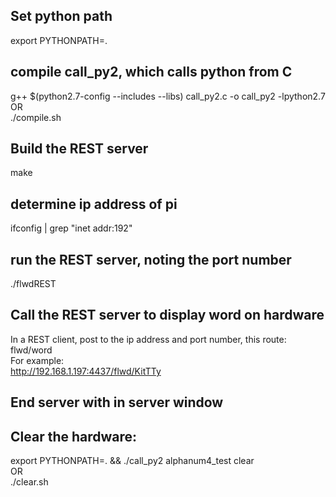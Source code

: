 ## Set python path  
export PYTHONPATH=.  

## compile call_py2, which calls python from C  
   g++ $(python2.7-config --includes --libs) call_py2.c -o call_py2 -lpython2.7  
OR  
   ./compile.sh  

## Build the REST server  
   make  

## determine ip address of pi  
   ifconfig | grep "inet addr:192"  

## run the REST server, noting the port number  
   ./flwdREST  

## Call the REST server to display word on hardware  
In a REST client, post to the ip address and port number, this route:  
   flwd/word  
For example:  
   http://192.168.1.197:4437/flwd/KitTTy  

## End server with <enter> in server window  

## Clear the hardware:  
   export PYTHONPATH=. && ./call_py2 alphanum4_test clear  
OR  
   ./clear.sh  


